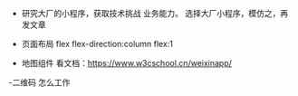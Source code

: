 - 研究大厂的小程序，获取技术挑战 业务能力。
  选择大厂小程序，模仿之，再发文章

- 页面布局
  flex flex-direction:column
  flex:1

- 地图组件
  看文档：https://www.w3cschool.cn/weixinapp/

-二维码
  怎么工作
